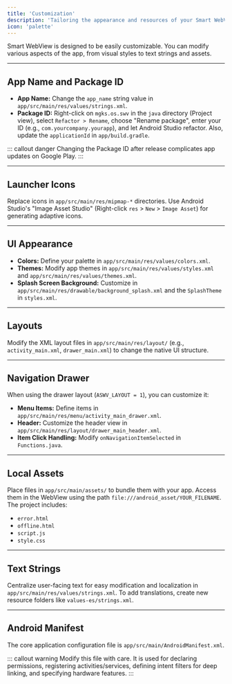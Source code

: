 ```yaml
---
title: 'Customization'
description: 'Tailoring the appearance and resources of your Smart WebView app.'
icon: 'palette'
---
```


Smart WebView is designed to be easily customizable. You can modify various aspects of the app, from visual styles to text strings and assets.

---

## App Name and Package ID

*   **App Name:** Change the `app_name` string value in `app/src/main/res/values/strings.xml`.
*   **Package ID:** Right-click on `mgks.os.swv` in the `java` directory (Project view), select `Refactor > Rename`, choose "Rename package", enter your ID (e.g., `com.yourcompany.yourapp`), and let Android Studio refactor. Also, update the `applicationId` in `app/build.gradle`.

::: callout danger
Changing the Package ID after release complicates app updates on Google Play.
:::

---

## Launcher Icons

Replace icons in `app/src/main/res/mipmap-*` directories. Use Android Studio's "Image Asset Studio" (Right-click `res` > `New` > `Image Asset`) for generating adaptive icons.

---

## UI Appearance

*   **Colors:** Define your palette in `app/src/main/res/values/colors.xml`.
*   **Themes:** Modify app themes in `app/src/main/res/values/styles.xml` and `app/src/main/res/values/themes.xml`.
*   **Splash Screen Background:** Customize in `app/src/main/res/drawable/background_splash.xml` and the `SplashTheme` in `styles.xml`.

---

## Layouts

Modify the XML layout files in `app/src/main/res/layout/` (e.g., `activity_main.xml`, `drawer_main.xml`) to change the native UI structure.

---

## Navigation Drawer

When using the drawer layout (`ASWV_LAYOUT = 1`), you can customize it:

*   **Menu Items:** Define items in `app/src/main/res/menu/activity_main_drawer.xml`.
*   **Header:** Customize the header view in `app/src/main/res/layout/drawer_main_header.xml`.
*   **Item Click Handling:** Modify `onNavigationItemSelected` in `Functions.java`.

---

## Local Assets

Place files in `app/src/main/assets/` to bundle them with your app. Access them in the WebView using the path `file:///android_asset/YOUR_FILENAME`. The project includes:
- `error.html`
- `offline.html`
- `script.js`
- `style.css`

---

## Text Strings

Centralize user-facing text for easy modification and localization in `app/src/main/res/values/strings.xml`. To add translations, create new resource folders like `values-es/strings.xml`.

---

## Android Manifest

The core application configuration file is `app/src/main/AndroidManifest.xml`.

::: callout warning
Modify this file with care. It is used for declaring permissions, registering activities/services, defining intent filters for deep linking, and specifying hardware features.
:::